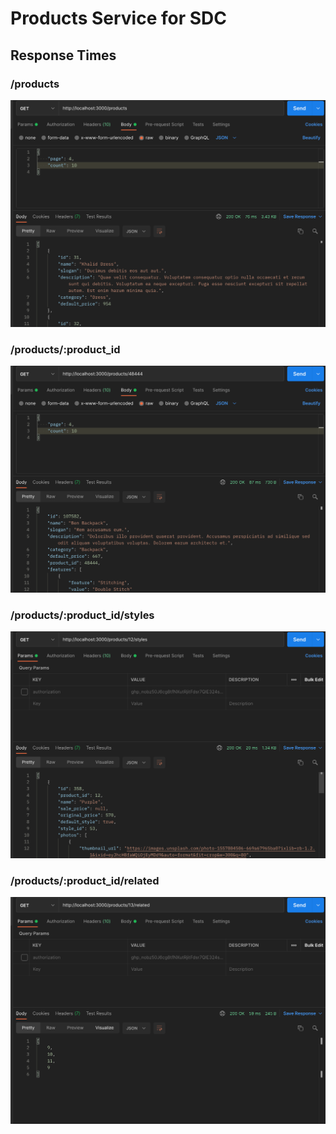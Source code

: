 # Products Service for SDC

## Response Times

### /products
![](images/products_response_time.png)

### /products/:product_id
![](images/product_response_time.png)

### /products/:product_id/styles
![](images/styles_response_time.png)

### /products/:product_id/related
![](images/related_response_time.png)
